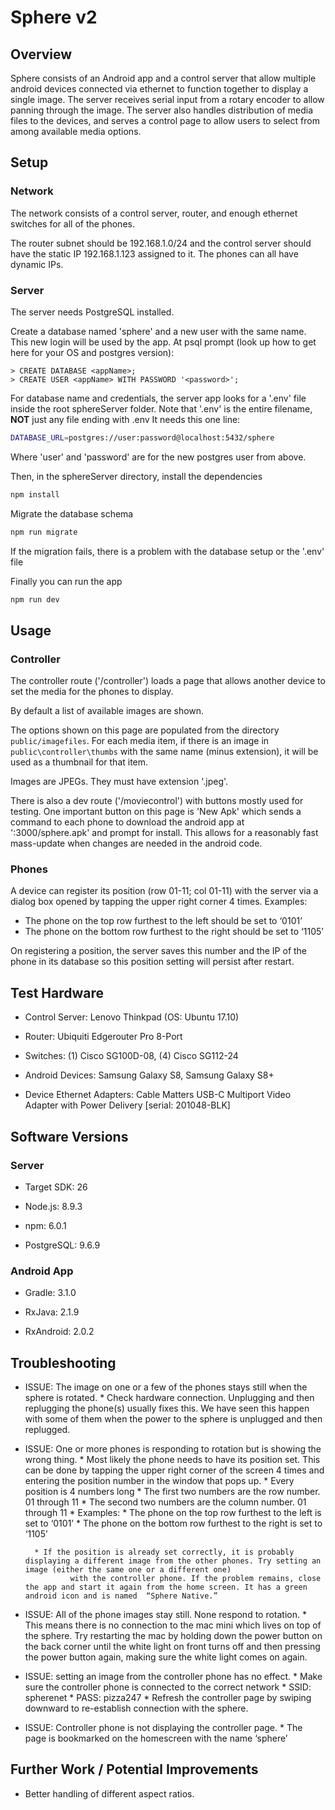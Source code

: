 # Sphere v2

## Overview

Sphere consists of an Android app and a control server that allow multiple android devices connected via ethernet 
to function together to display a single image. The server receives serial input from a rotary encoder to allow panning
through the image. The server also handles distribution of media files to the devices, and serves a control page to allow
users to select from among available media options.

## Setup

### Network

The network consists of a control server, router, and enough ethernet switches for
all of the phones.

The router subnet should be 192.168.1.0/24 and the control server should have the static IP
192.168.1.123 assigned to it. The phones can all have dynamic IPs.

### Server
The server needs PostgreSQL installed.

Create a database named 'sphere' and a new user with the same name. This new login will be used by the app.
At psql prompt (look up how to get here for your OS and postgres version):

    > CREATE DATABASE <appName>;
    > CREATE USER <appName> WITH PASSWORD '<password>';


For database name and credentials, the server app looks for a '.env' file
inside the root sphereServer folder. Note that '.env' is the entire filename,
**NOT** just any file ending with .env
It needs this one line:

```bash
DATABASE_URL=postgres://user:password@localhost:5432/sphere
```
Where 'user' and 'password' are for the new postgres user from above.

Then, in the sphereServer directory, install the dependencies

```bash
npm install
```

Migrate the database schema

```bash
npm run migrate
```

If the migration fails, there is a problem with the database setup or the '.env' file

Finally you can run the app

```bash
npm run dev
```

## Usage

### Controller

The controller route ('/controller') loads a page that allows another device to set the media for the phones to display.

By default a list of available images are shown.

The options shown on this page are populated from the directory `public/imagefiles`.
For each media item, if there is an image in `public\controller\thumbs` with the same name (minus extension), it will
be used as a thumbnail for that item.

Images are JPEGs. They must have extension '.jpeg'.

There is also a dev route ('/moviecontrol') with buttons mostly used for testing. One important button on this page is
'New Apk' which sends a command to each phone to download the android app at '<server-ip>:3000/sphere.apk'
and prompt for install. This allows for a reasonably fast mass-update when changes are needed in the android code.

### Phones

A device can register its position (row 01-11; col 01-11) with the server via a dialog box opened by tapping the upper right
corner 4 times.
Examples:
* The phone on the top row furthest to the left should be set to ‘0101’
* The phone on the bottom row furthest to the right should be set to ‘1105’

On registering a position, the server saves this number and the IP of the phone in its database so this position setting
will persist after restart.

## Test Hardware

* Control Server: Lenovo Thinkpad (OS: Ubuntu 17.10)

* Router: Ubiquiti Edgerouter Pro 8-Port

* Switches: (1) Cisco SG100D-08, (4) Cisco SG112-24

* Android Devices: Samsung Galaxy S8, Samsung Galaxy S8+

* Device Ethernet Adapters: Cable Matters USB-C Multiport Video Adapter with Power Delivery [serial: 201048-BLK]

## Software Versions

### Server

* Target SDK: 26

* Node.js: 8.9.3

* npm: 6.0.1

* PostgreSQL: 9.6.9

### Android App

* Gradle: 3.1.0

* RxJava: 2.1.9

* RxAndroid: 2.0.2

## Troubleshooting

* ISSUE: The image on one or a few of the phones stays still when the sphere is rotated.
        * Check hardware connection. Unplugging and then replugging the phone(s) usually fixes this. We have seen this happen with some of them when the power to the sphere is unplugged and then replugged.

* ISSUE: One or more phones is responding to rotation but is showing the wrong thing.
        * Most likely the phone needs to have its position set. This can be done by tapping the upper right corner of the screen 4 times and entering the position number in the window that pops up.
            * Every position is 4 numbers long
            * The first two numbers are the row number. 01 through 11
            * The second two numbers are the column number. 01 through 11
            * Examples:
                    * The phone on the top row furthest to the left is set to ‘0101’
                    * The phone on the bottom row furthest to the right is set to ‘1105’

        * If the position is already set correctly, it is probably displaying a different image from the other phones. Try setting an image (either the same one or a different one) 
                with the controller phone. If the problem remains, close the app and start it again from the home screen. It has a green android icon and is named  “Sphere Native.”

* ISSUE:  All of the phone images stay still. None respond to rotation.
        * This means there is no connection to the mac mini which lives on top of the sphere.
        Try restarting the mac by holding down the power button on the back corner until the white light on front turns off and then
        pressing the power button again, making sure the white light comes on again.

* ISSUE: setting an image from the controller phone has no effect.
        * Make sure the controller phone is connected to the correct network
        * SSID: spherenet
        * PASS: pizza247
        * Refresh the controller page by swiping downward to re-establish connection with the sphere.

* ISSUE: Controller phone is not displaying the controller page.
        * The page is bookmarked on the homescreen with the name ‘sphere’

## Further Work / Potential Improvements

* Better handling of different aspect ratios.

